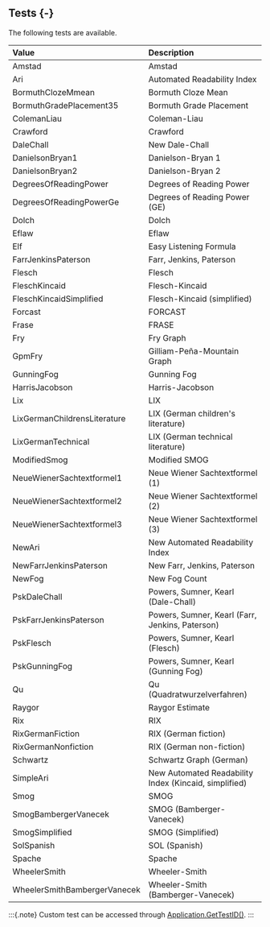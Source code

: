 ## Tests {-}

The following tests are available.

Value   |   Description
| :-- | :-- |
Amstad   |   Amstad
Ari   |   Automated Readability Index
BormuthClozeMmean   |   Bormuth Cloze Mean
BormuthGradePlacement35   |   Bormuth Grade Placement
ColemanLiau   |   Coleman-Liau
Crawford   |   Crawford
DaleChall   |   New Dale-Chall
DanielsonBryan1   |   Danielson-Bryan 1
DanielsonBryan2   |   Danielson-Bryan 2
DegreesOfReadingPower   |   Degrees of Reading Power
DegreesOfReadingPowerGe   |   Degrees of Reading Power (GE)
Dolch   |   Dolch
Eflaw   |   Eflaw
Elf   |   Easy Listening Formula
FarrJenkinsPaterson   |   Farr, Jenkins, Paterson
Flesch   |   Flesch
FleschKincaid   |   Flesch-Kincaid
FleschKincaidSimplified   |   Flesch-Kincaid (simplified)
Forcast   |   FORCAST
Frase   |   FRASE
Fry   |   Fry Graph
GpmFry   |   Gilliam-Peña-Mountain Graph
GunningFog   |   Gunning Fog
HarrisJacobson   |   Harris-Jacobson
Lix   |   LIX
LixGermanChildrensLiterature   |   LIX (German children's literature)
LixGermanTechnical   |   LIX (German technical literature)
ModifiedSmog   |   Modified SMOG
NeueWienerSachtextformel1   |   Neue Wiener Sachtextformel (1)
NeueWienerSachtextformel2   |   Neue Wiener Sachtextformel (2)
NeueWienerSachtextformel3   |   Neue Wiener Sachtextformel (3)
NewAri   |   New Automated Readability Index
NewFarrJenkinsPaterson   |   New Farr, Jenkins, Paterson
NewFog   |   New Fog Count
PskDaleChall   |   Powers, Sumner, Kearl (Dale-Chall)
PskFarrJenkinsPaterson   |   Powers, Sumner, Kearl (Farr, Jenkins, Paterson)
PskFlesch   |   Powers, Sumner, Kearl (Flesch)
PskGunningFog   |   Powers, Sumner, Kearl (Gunning Fog)
Qu   |   Qu (Quadratwurzelverfahren)
Raygor   |   Raygor Estimate
Rix   |   RIX
RixGermanFiction   |   RIX (German fiction)
RixGermanNonfiction   |   RIX (German non-fiction)
Schwartz    | Schwartz Graph (German)
SimpleAri   |   New Automated Readability Index (Kincaid, simplified)
Smog   |   SMOG
SmogBambergerVanecek   |   SMOG (Bamberger-Vanecek)
SmogSimplified   |   SMOG (Simplified)
SolSpanish   |   SOL (Spanish)
Spache   |   Spache
WheelerSmith   |   Wheeler-Smith
WheelerSmithBambergerVanecek   |   Wheeler-Smith (Bamberger-Vanecek)

:::{.note}
Custom test can be accessed through [Application.GetTestID()](#gettestid).
:::

